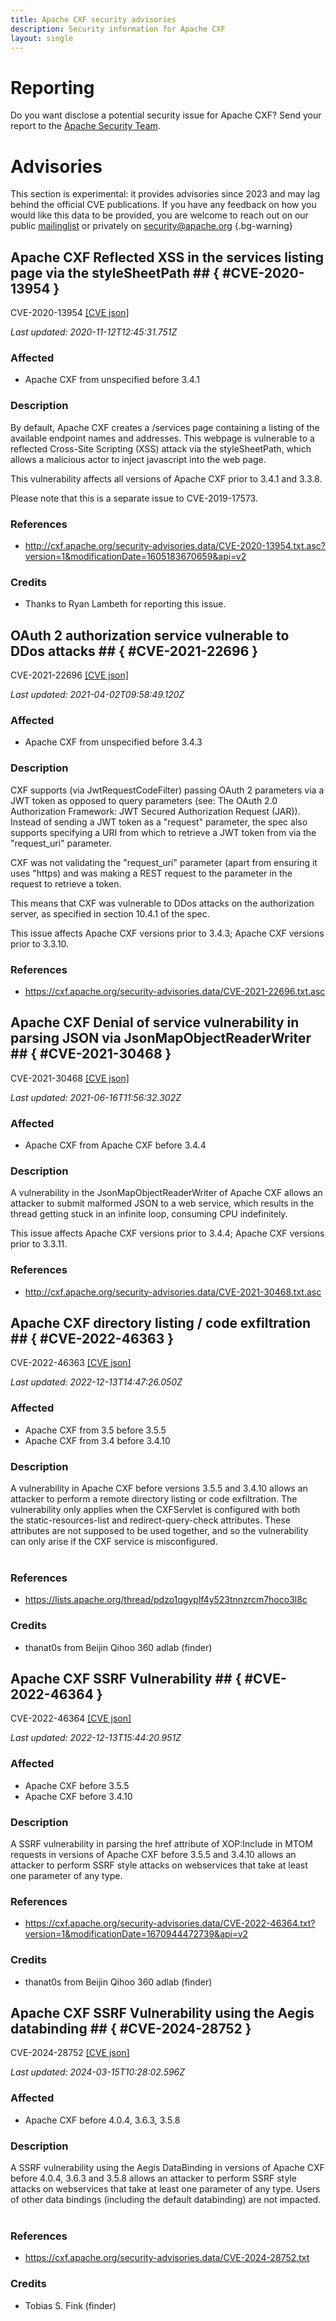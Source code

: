 ```yaml
---
title: Apache CXF security advisories
description: Security information for Apache CXF
layout: single
---
```


# Reporting

Do you want disclose a potential security issue for Apache CXF? Send your report to the [Apache Security Team](mailto:security@apache.org).

# Advisories

This section is experimental: it provides advisories since 2023 and may lag behind the official CVE publications. If you have any feedback on how you would like this data to be provided, you are welcome to reach out on our public [mailinglist](/mailinglist) or privately on [security@apache.org](mailto:security@apache.org)
{.bg-warning}

## Apache CXF Reflected XSS in the services listing page via the styleSheetPath ## { #CVE-2020-13954 }

CVE-2020-13954 [\[CVE json\]](./CVE-2020-13954.cve.json)

_Last updated: 2020-11-12T12:45:31.751Z_

### Affected

* Apache CXF from unspecified before 3.4.1


### Description

By default, Apache CXF creates a /services page containing a listing of the available endpoint names and addresses. This webpage is vulnerable to a reflected Cross-Site Scripting (XSS) attack via the styleSheetPath, which allows a malicious actor to inject javascript into the web page.

This vulnerability affects all versions of Apache CXF prior to 3.4.1 and 3.3.8.

Please note that this is a separate issue to CVE-2019-17573.


### References
* http://cxf.apache.org/security-advisories.data/CVE-2020-13954.txt.asc?version=1&modificationDate=1605183670659&api=v2


### Credits
* Thanks to Ryan Lambeth for reporting this issue.


## OAuth 2 authorization service vulnerable to DDos attacks ## { #CVE-2021-22696 }

CVE-2021-22696 [\[CVE json\]](./CVE-2021-22696.cve.json)

_Last updated: 2021-04-02T09:58:49.120Z_

### Affected

* Apache CXF from unspecified before 3.4.3


### Description

CXF supports (via JwtRequestCodeFilter) passing OAuth 2 parameters via a JWT token as opposed to query parameters (see: The OAuth 2.0 Authorization Framework: JWT Secured Authorization Request (JAR)). Instead of sending a JWT token as a "request" parameter, the spec also supports specifying a URI from which to retrieve a JWT token from via the "request_uri" parameter.

CXF was not validating the "request_uri" parameter (apart from ensuring it uses "https) and was making a REST request to the parameter in the request to retrieve a token.

This means that CXF was vulnerable to DDos attacks on the authorization server, as specified in section 10.4.1 of the spec. 

This issue affects Apache CXF versions prior to 3.4.3; Apache CXF versions prior to 3.3.10.

### References
* https://cxf.apache.org/security-advisories.data/CVE-2021-22696.txt.asc


## Apache CXF Denial of service vulnerability in parsing JSON via JsonMapObjectReaderWriter ## { #CVE-2021-30468 }

CVE-2021-30468 [\[CVE json\]](./CVE-2021-30468.cve.json)

_Last updated: 2021-06-16T11:56:32.302Z_

### Affected

* Apache CXF from Apache CXF before 3.4.4


### Description

A vulnerability in the JsonMapObjectReaderWriter of Apache CXF allows an attacker to submit malformed JSON to a web service, which results in the thread getting stuck in an infinite loop, consuming CPU indefinitely.  

This issue affects Apache CXF versions prior to 3.4.4; Apache CXF versions prior to 3.3.11.

### References
* http://cxf.apache.org/security-advisories.data/CVE-2021-30468.txt.asc


## Apache CXF directory listing / code exfiltration ## { #CVE-2022-46363 }

CVE-2022-46363 [\[CVE json\]](./CVE-2022-46363.cve.json)

_Last updated: 2022-12-13T14:47:26.050Z_

### Affected

* Apache CXF from 3.5 before 3.5.5
* Apache CXF from 3.4 before 3.4.10


### Description

A vulnerability in Apache CXF before versions 3.5.5 and 3.4.10 allows an attacker to perform a remote directory listing or code exfiltration. The vulnerability only applies when the&nbsp;CXFServlet is configured with both the&nbsp;static-resources-list and&nbsp;redirect-query-check attributes. These attributes are not supposed to be used together, and so the vulnerability can only arise if the CXF service is misconfigured.<br><br>

### References
* https://lists.apache.org/thread/pdzo1qgyplf4y523tnnzrcm7hoco3l8c


### Credits
* thanat0s from Beijin Qihoo 360 adlab (finder)


## Apache CXF SSRF Vulnerability ## { #CVE-2022-46364 }

CVE-2022-46364 [\[CVE json\]](./CVE-2022-46364.cve.json)

_Last updated: 2022-12-13T15:44:20.951Z_

### Affected

* Apache CXF before 3.5.5
* Apache CXF before 3.4.10


### Description

A SSRF vulnerability in parsing the&nbsp;href attribute of XOP:Include in MTOM requests in versions of Apache CXF before 3.5.5 and 3.4.10 allows an attacker to perform SSRF style attacks on webservices that take at least one parameter of any type.&nbsp;

### References
* https://cxf.apache.org/security-advisories.data/CVE-2022-46364.txt?version=1&modificationDate=1670944472739&api=v2


### Credits
* thanat0s from Beijin Qihoo 360 adlab (finder)


## Apache CXF SSRF Vulnerability using the Aegis databinding ## { #CVE-2024-28752 }

CVE-2024-28752 [\[CVE json\]](./CVE-2024-28752.cve.json)

_Last updated: 2024-03-15T10:28:02.596Z_

### Affected

* Apache CXF before 4.0.4, 3.6.3, 3.5.8


### Description

A SSRF vulnerability using the Aegis DataBinding in versions of Apache CXF before 4.0.4, 3.6.3 and 3.5.8 allows an attacker to perform SSRF style attacks on webservices that take at least one parameter of any type. Users of other data bindings (including the default databinding) are not impacted.<br><br>

### References
* https://cxf.apache.org/security-advisories.data/CVE-2024-28752.txt


### Credits
* Tobias S. Fink (finder)
